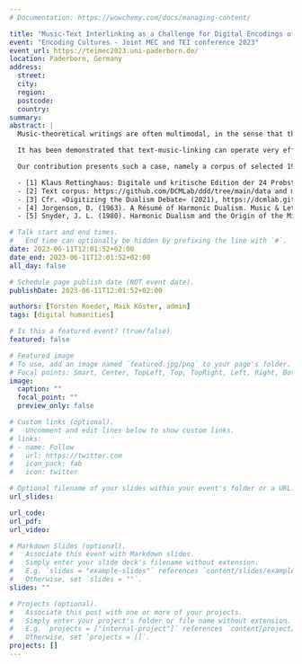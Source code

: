 ```yaml
---
# Documentation: https://wowchemy.com/docs/managing-content/

title: "Music-Text Interlinking as a Challenge for Digital Encodings of Music-Theoretical Writings"
event: "Encoding Cultures - Joint MEC and TEI conference 2023"
event_url: https://teimec2023.uni-paderborn.de/
location: Paderborn, Germany
address:
  street:
  city:
  region:
  postcode:
  country:
summary:
abstract: |
  Music-theoretical writings are often multimodal, in the sense that they may contain textual as well as musical elements, and even diagrams or images. These different modalities are moreover frequently related to one another. This can happen, for instance, when specific music examples are provided to illustrate music-theoretical concepts that are discussed in the text, or when certain passages from “real” compositions are analyzed or commented on. In addition, it can occur that musical characters and symbols such as notes, rests, or clefs, are not separated from but rather embedded within the textual flow. In general, multimodalities of text and notated music can also be found in numerous other types of sources, such as textbooks, newspapers, journals, and letters, but with a remarkable density and variety in music-critical or music-theoretical treatises.

  It has been demonstrated that text-music-linking can operate very effectively on a presentational level for text that repeatedly and explicitly refers to sections of a piece of music in standard notation.[1] Yet, another challenge for digital encoding are symbols for harmonic or other analyses that are idiosyncratic to only one or a few sources but not common enough to be considered by current music encoding standards and guidelines. This tightly-knit texture of musical and textual interdependence renders music-theoretical treatises a prime case study for digital encodings of documents that partake in both domains. A successful multimodal encoding with effective bidirectional interlinking (music to text and text to music) would moreover facilitate subsequent computational analyses, such as querying for specific terms and concepts or named-entity recognition across documents.

  Our contribution presents such a case, namely a corpus of selected 19th-century German music monographs encoded in TEI and Kern (convertible into MEI).[2] The selection was based on the relevance of the texts for the so-called harmonic dualism, a topic of at times heated debate.[3-5] Rather than discussing the content of these works, we here focus on the challenges posed through interlinkage of music and text in TEI/MEI encoded documents. While the basic scenario will consist in references between TEI and MEI portions, text is often part of musical notation itself, which would require text-music linking only within MEI. On the basis of various examples from the corpus, we demonstrate current encoding challenges, and propose and discuss several directions towards their resolution.

  - [1] Klaus Rettinghaus: Digitale und kritische Edition der 24 Probstücke der Ober-Classe aus Johann Matthesons Großer Generalbass-Schule, http://probstuecke-digital.de/.
  - [2] Text corpus: https://github.com/DCMLab/ddd/tree/main/data and music examples: https://osf.io/qm9z5/.
  - [3] Cfr. »Digitizing the Dualism Debate« (2021), https://dcmlab.github.io/ddd/.
  - [4] Jorgenson, D. (1963). A Résumé of Harmonic Dualism. Music & Letters, 44(1), 31–42. 
  - [5] Snyder, J. L. (1980). Harmonic Dualism and the Origin of the Minor Triad. Indiana Theory Review, 4(1), 45–78.

# Talk start and end times.
#   End time can optionally be hidden by prefixing the line with `#`.
date: 2023-06-11T12:01:52+02:00
date_end: 2023-06-11T12:01:52+02:00
all_day: false

# Schedule page publish date (NOT event date).
publishDate: 2023-06-11T12:01:52+02:00

authors: [Torsten Roeder, Maik Köster, admin]
tags: [digital humanities]

# Is this a featured event? (true/false)
featured: false

# Featured image
# To use, add an image named `featured.jpg/png` to your page's folder. 
# Focal points: Smart, Center, TopLeft, Top, TopRight, Left, Right, BottomLeft, Bottom, BottomRight.
image:
  caption: ""
  focal_point: ""
  preview_only: false

# Custom links (optional).
#   Uncomment and edit lines below to show custom links.
# links:
# - name: Follow
#   url: https://twitter.com
#   icon_pack: fab
#   icon: twitter

# Optional filename of your slides within your event's folder or a URL.
url_slides:

url_code:
url_pdf:
url_video:

# Markdown Slides (optional).
#   Associate this event with Markdown slides.
#   Simply enter your slide deck's filename without extension.
#   E.g. `slides = "example-slides"` references `content/slides/example-slides.md`.
#   Otherwise, set `slides = ""`.
slides: ""

# Projects (optional).
#   Associate this post with one or more of your projects.
#   Simply enter your project's folder or file name without extension.
#   E.g. `projects = ["internal-project"]` references `content/project/deep-learning/index.md`.
#   Otherwise, set `projects = []`.
projects: []
---
```

